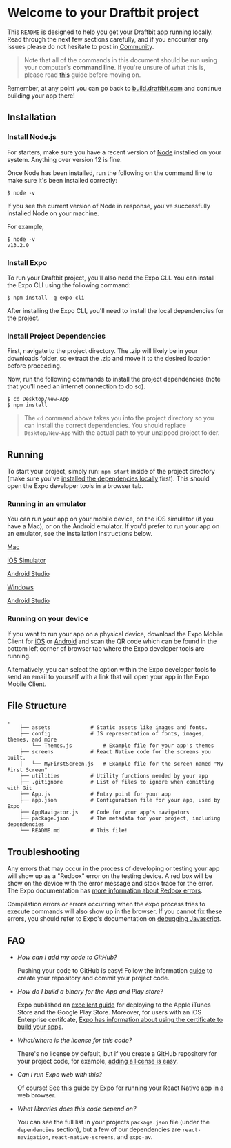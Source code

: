 # Welcome to your Draftbit project

This `README` is designed to help you get your Draftbit app running locally. Read
through the next few sections carefully, and if you encounter any issues please
do not hesitate to post in [Community](https://community.draftbit.com).

> Note that all of the commands in this document should be run using your
> computer's **command line**. If you're unsure of what this is, please read
> [this](https://tutorial.djangogirls.org/en/intro_to_command_line/) guide
> before moving on.

Remember, at any point you can go back to
[build.draftbit.com](https://build.draftbit.com) and continue building your app
there!

## Installation

### Install Node.js

For starters, make sure you have a recent version of
[Node](https://nodejs.org/en/) installed on your system. Anything over version
12 is fine.

Once Node has been installed, run the following on the command line to make sure
it's been installed correctly:

```
$ node -v
```

If you see the current version of Node in response, you've successfully
installed Node on your machine.

For example,

```
$ node -v
v13.2.0
```

### Install Expo

To run your Draftbit project, you'll also need the Expo CLI. You can install the
Expo CLI using the following command:

```
$ npm install -g expo-cli
```

After installing the Expo CLI, you'll need to install the local dependencies for
the project.

### Install Project Dependencies

First, navigate to the project directory. The .zip will likely be in your
downloads folder, so extract the .zip and move it to the desired location
before proceeding.

Now, run the following commands to install the project dependencies (note that
you'll need an internet connection to do so).

```
$ cd Desktop/New-App
$ npm install
```

> The `cd` command above takes you into the project directory so you can install
> the correct dependencies. You should replace `Desktop/New-App` with the actual
> path to your unzipped project folder.

## Running

To start your project, simply run: `npm start` inside of the project directory
(make sure you've [installed the dependencies
locally](#install-local-dependencies) first). This should open the Expo
developer tools in a browser tab.

### Running in an emulator

You can run your app on your mobile device, on the iOS simulator (if you have
a Mac), or on the Android emulator. If you'd prefer to run your app on an
emulator, see the installation instructions below.

<u>Mac</u>

[iOS Simulator](https://docs.expo.io/versions/latest/workflow/ios-simulator/)

[Android Studio](https://docs.expo.io/versions/v34.0.0/workflow/android-studio-emulator/)

<u>Windows</u>

[Android Studio](https://docs.expo.io/versions/v34.0.0/workflow/android-studio-emulator/)

### Running on your device

If you want to run your app on a physical device, download the Expo
Mobile Client for [iOS](https://itunes.com/apps/exponent) or
[Android](https://play.google.com/store/apps/details?id=host.exp.exponent) and
scan the QR code which can be found in the bottom left corner of browser tab
where the Expo developer tools are running.

Alternatively, you can select the option within the Expo developer tools to send
an email to yourself with a link that will open your app in the Expo Mobile
Client.

## File Structure

```
.
    ├── assets             # Static assets like images and fonts.
    ├── config             # JS representation of fonts, images, themes, and more
        └── Themes.js          # Example file for your app's themes
    ├── screens            # React Native code for the screens you built.
    │   └── MyFirstScreen.js   # Example file for the screen named "My First Screen"
    ├── utilities          # Utility functions needed by your app
    ├── .gitignore         # List of files to ignore when comitting with Git
    ├── App.js             # Entry point for your app
    ├── app.json           # Configuration file for your app, used by Expo
    ├── AppNavigator.js    # Code for your app's navigators
    ├── package.json       # The metadata for your project, including dependencies
    └── README.md          # This file!
```

## Troubleshooting

Any errors that may occur in the process of developing or testing your app will show up as a "Redbox" error on the testing device. A red box will be show on the device with the error message and stack trace for the error. The Expo documentation has [more information about Redbox errors](https://docs.expo.io/versions/v34.0.0/workflow/debugging/#redbox-errors-and-the-stack-trace).

Compilation errors or errors occurring when the expo process tries to execute
commands will also show up in the browser. If you cannot fix these errors, you
should refer to Expo's documentation on [debugging
Javascript](https://docs.expo.io/versions/v34.0.0/workflow/debugging/#debugging-javascript).

## FAQ

- _How can I add my code to GitHub?_

  Pushing your code to GitHub is easy! Follow the information
  [guide](https://help.github.com/en/github/getting-started-with-github/create-a-repo)
  to create your repository and commit your project code.

- _How do I build a binary for the App and Play store?_

  Expo published an [excellent
  guide](https://docs.expo.io/versions/latest/distribution/app-stores/) for
  deploying to the Apple iTunes Store and the Google Play Store. Moreover, for
  users with an iOS Enterprise certifcate, [Expo has information about using
  the certificate to build your apps](https://docs.expo.io/versions/latest/distribution/building-standalone-apps/#if-you-choose-to-build-for-ios).

- _What/where is the license for this code?_

  There's no license by default, but if you create a GitHub repository for your
  project code, for example, [adding a license is
  easy](https://help.github.com/en/github/building-a-strong-community/adding-a-license-to-a-repository).

- _Can I run Expo web with this?_

  Of course! See [this](https://docs.expo.io/versions/v37.0.0/bare/using-web/#__next) guide by Expo for running your React Native app in
  a web browser.

- _What libraries does this code depend on?_

  You can see the full list in your projects `package.json` file (under the
  `dependencies` section), but a few of our dependencies are `react-navigation`,
  `react-native-screens`, and `expo-av`.
